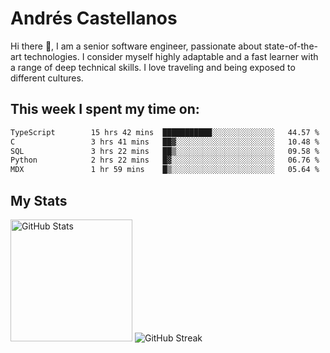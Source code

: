 # Andrés Castellanos

Hi there 👋, I am a senior software engineer, passionate about state-of-the-art technologies. I consider myself highly adaptable and a fast learner with a range of deep technical skills. I love traveling and being exposed to different cultures.

## This week I spent my time on:

<!--START_SECTION:waka-->

```txt
TypeScript        15 hrs 42 mins  ███████████░░░░░░░░░░░░░░   44.57 %
C                 3 hrs 41 mins   ██▓░░░░░░░░░░░░░░░░░░░░░░   10.48 %
SQL               3 hrs 22 mins   ██▒░░░░░░░░░░░░░░░░░░░░░░   09.58 %
Python            2 hrs 22 mins   █▓░░░░░░░░░░░░░░░░░░░░░░░   06.76 %
MDX               1 hr 59 mins    █▒░░░░░░░░░░░░░░░░░░░░░░░   05.64 %
```

<!--END_SECTION:waka-->

## My Stats

<img height="195" src="https://github-readme-stats.vercel.app/api?username=andrescv&show_icons=true&theme=onedark&hide_border=true&card_width=495" alt="GitHub Stats" />

<img src="https://streak-stats.demolab.com?user=andrescv&theme=one-dark-pro&hide_border=true" alt="GitHub Streak" />

